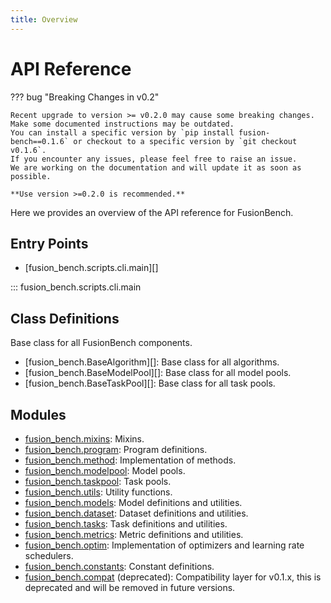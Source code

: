 ```yaml
---
title: Overview
---
```

# API Reference

??? bug "Breaking Changes in v0.2"

    Recent upgrade to version >= v0.2.0 may cause some breaking changes. Make some documented instructions may be outdated.
    You can install a specific version by `pip install fusion-bench==0.1.6` or checkout to a specific version by `git checkout v0.1.6`.
    If you encounter any issues, please feel free to raise an issue.
    We are working on the documentation and will update it as soon as possible. 
    
    **Use version >=0.2.0 is recommended.**

Here we provides an overview of the API reference for FusionBench.

## Entry Points

- [fusion_bench.scripts.cli.main][]

::: fusion_bench.scripts.cli.main

## Class Definitions

Base class for all FusionBench components.

- [fusion_bench.BaseAlgorithm][]: Base class for all algorithms.
- [fusion_bench.BaseModelPool][]: Base class for all model pools.
- [fusion_bench.BaseTaskPool][]: Base class for all task pools.

## Modules

- [fusion_bench.mixins](fusion_bench.mixins.md): Mixins.
- [fusion_bench.program](fusion_bench.program.md): Program definitions.
- [fusion_bench.method](fusion_bench.method.md): Implementation of methods.
- [fusion_bench.modelpool](fusion_bench.modelpool.md): Model pools.
- [fusion_bench.taskpool](fusion_bench.taskpool.md): Task pools.
- [fusion_bench.utils](fusion_bench.utils/index.md): Utility functions.
- [fusion_bench.models](fusion_bench.models.md): Model definitions and utilities.
- [fusion_bench.dataset](fusion_bench.dataset.md): Dataset definitions and utilities.
- [fusion_bench.tasks](fusion_bench.tasks.md): Task definitions and utilities.
- [fusion_bench.metrics](fusion_bench.metrics.md): Metric definitions and utilities.
- [fusion_bench.optim](fusion_bench.optim.md): Implementation of optimizers and learning rate schedulers.
- [fusion_bench.constants](fusion_bench.constants.md): Constant definitions.
- [fusion_bench.compat](fusion_bench.compat.md) (deprecated): Compatibility layer for v0.1.x, this is deprecated and will be removed in future versions.
